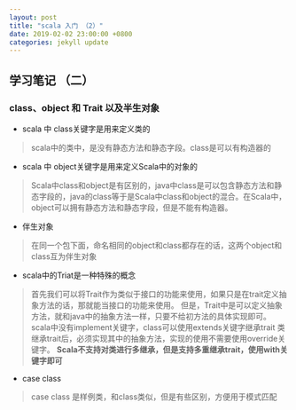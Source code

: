 ```yaml
---
layout: post
title: "scala 入门 （2）"
date: 2019-02-02 23:00:00 +0800
categories: jekyll update
---
```


## 学习笔记 （二）

### class、object 和 Trait 以及半生对象
- scala 中 class关键字是用来定义类的

> scala中的类中，是没有静态方法和静态字段。class是可以有构造器的

- scala 中 object关键字是用来定义Scala中的对象的

> Scala中class和object是有区别的，java中class是可以包含静态方法和静态字段的，java的class等于是Scala中class和object的混合。在Scala中，object可以拥有静态方法和静态字段，但是不能有构造器。

- 伴生对象

> 在同一个包下面，命名相同的object和class都存在的话，这两个object和class互为伴生对象

- scala中的Triat是一种特殊的概念

> 首先我们可以将Trait作为类似于接口的功能来使用，如果只是在trait定义抽象方法的话，那就能当接口的功能来使用。
但是，Trait中是可以定义抽象方法，就和java中的抽象方法一样，只要不给初方法的具体实现即可。
scala中没有implement关键字，class可以使用extends关键字继承trait
类继承trait后，必须实现其中的抽象方法，实现的使用不需要使用override关键字。
**Scala不支持对类进行多继承，但是支持多重继承trait，使用with关键字即可**

- case class

> case class 是样例类，和class类似，但是有些区别，方便用于模式匹配